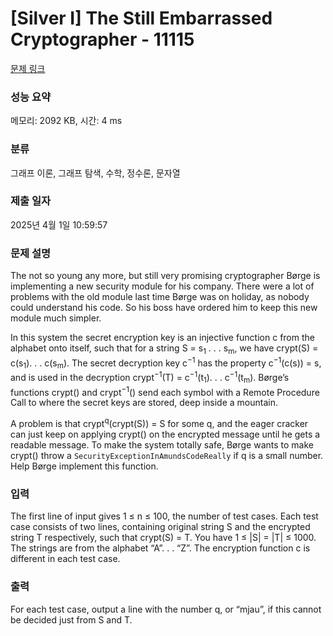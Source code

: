 # [Silver I] The Still Embarrassed Cryptographer - 11115 

[문제 링크](https://www.acmicpc.net/problem/11115) 

### 성능 요약

메모리: 2092 KB, 시간: 4 ms

### 분류

그래프 이론, 그래프 탐색, 수학, 정수론, 문자열

### 제출 일자

2025년 4월 1일 10:59:57

### 문제 설명

<p>The not so young any more, but still very promising cryptographer Børge is implementing a new security module for his company. There were a lot of problems with the old module last time Børge was on holiday, as nobody could understand his code. So his boss have ordered him to keep this new module much simpler.</p>

<p>In this system the secret encryption key is an injective function c from the alphabet onto itself, such that for a string S = s<sub>1</sub> . . . s<sub>m</sub>, we have crypt(S) = c(s<sub>1</sub>). . . c(s<sub>m</sub>). The secret decryption key c<sup>−1</sup> has the property c<sup>−1</sup>(c(s)) = s, and is used in the decryption crypt<sup>−1</sup>(T) = c<sup>−1</sup>(t<sub>1</sub>). . . c<sup>−1</sup>(t<sub>m</sub>). Børge’s functions crypt() and crypt<sup>−1</sup>() send each symbol with a Remote Procedure Call to where the secret keys are stored, deep inside a mountain.</p>

<p>A problem is that crypt<sup>q</sup>(crypt(S)) = S for some q, and the eager cracker can just keep on applying crypt() on the encrypted message until he gets a readable message. To make the system totally safe, Børge wants to make crypt() throw a <code>SecurityExceptionInAmundsCodeReally</code> if q is a small number. Help Børge implement this function.</p>

### 입력 

 <p>The first line of input gives 1 ≤ n ≤ 100, the number of test cases. Each test case consists of two lines, containing original string S and the encrypted string T respectively, such that crypt(S) = T. You have 1 ≤ |S| = |T| ≤ 1000. The strings are from the alphabet “A”. . . “Z”. The encryption function c is different in each test case.</p>

### 출력 

 <p>For each test case, output a line with the number q, or “mjau”, if this cannot be decided just from S and T.</p>

